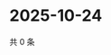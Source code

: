 # 2025-10-24

共 0 条

<!-- BEGIN ZHIHUQUESTIONS -->
<!-- 最后更新时间 Fri Oct 24 2025 10:18:19 GMT+0800 (China Standard Time) -->

<!-- END ZHIHUQUESTIONS -->
